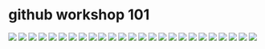 # github workshop 101

![](images/0001.jpg)
![](images/0002.jpg)
![](images/0003.jpg)
![](images/0004.jpg)
![](images/0005.jpg)
![](images/0006.jpg)
![](images/0007.jpg)
![](images/0008.jpg)
![](images/0009.jpg)
![](images/0010.jpg)
![](images/0011.jpg)
![](images/0012.jpg)
![](images/0013.jpg)
![](images/0014.jpg)
![](images/0015.jpg)
![](images/0016.jpg)
![](images/0017.jpg)
![](images/0018.jpg)
![](images/0019.jpg)
![](images/0020.jpg)
![](images/0021.jpg)
![](images/0022.jpg)
![](images/0023.jpg)
![](images/0024.jpg)
![](images/0025.jpg)
